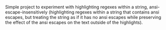 Simple project to experiment with highlighting regexes within a string, ansi-escape-insensitively (highlighting regexes within a string that contains ansi escapes, but treating the string as if it has no ansi escapes while preserving the effect of the ansi escapes on the text outside of the highlights).
